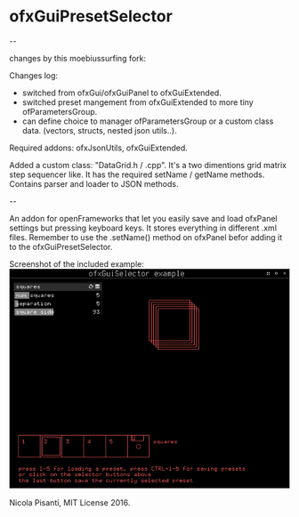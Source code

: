 ofxGuiPresetSelector
==============

--

changes by this moebiussurfing fork:

Changes log:
+ switched from ofxGui/ofxGuiPanel to ofxGuiExtended.
+ switched preset mangement from ofxGuiExtended to more tiny ofParametersGroup.
+ can define choice to manager ofParametersGroup or a custom class data. (vectors, structs, nested json utils..).

Required addons: ofxJsonUtils, ofxGuiExtended.

Added a custom class: "DataGrid.h / .cpp". 
It's a two dimentions grid matrix step sequencer like. 
It has the required setName / getName methods. 
Contains parser and loader to JSON methods.

--

An addon for openFrameworks that let you easily save and load ofxPanel settings but pressing keyboard keys. It stores everything in different .xml files. Remember to use the .setName() method on ofxPanel befor adding it to the ofxGuiPresetSelector.

Screenshot of the included example:
![example](example.png?raw=true "example")

Nicola Pisanti, MIT License 2016.
